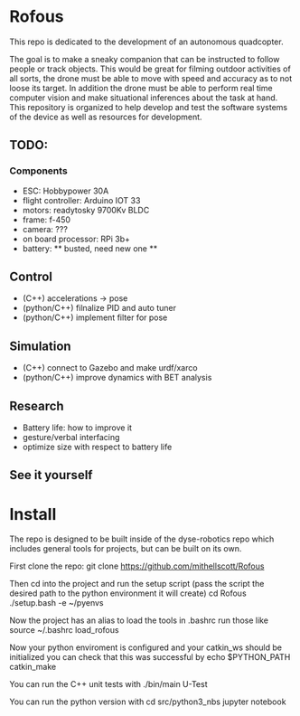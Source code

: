 # Rofous
This repo is dedicated to the development of an autonomous quadcopter.

The goal is to make a sneaky companion that can be instructed to follow people or track objects. This would be great for filming outdoor activities of all sorts, the drone must be able to move with speed and accuracy as to not loose its target. In addition the drone must be able to perform real time computer vision and make situational inferences about the task at hand. This repository is organized to help develop and test the software systems of the device as well as resources for development.

## TODO:
### Components
- ESC: Hobbypower 30A
- flight controller: Arduino IOT 33
- motors: readytosky 9700Kv BLDC
- frame: f-450
- camera: ???
- on board processor: RPi 3b+
- battery: ** busted, need new one **

## Control
- (C++) accelerations -> pose
- (python/C++) filnalize PID and auto tuner
- (python/C++) implement filter for pose

## Simulation
- (C++) connect to Gazebo and make urdf/xarco
- (python/C++) improve dynamics with BET analysis

## Research
- Battery life: how to improve it
- gesture/verbal interfacing
- optimize size with respect to battery life

## See it yourself
# Install
The repo is designed to be built inside of the dyse-robotics repo which includes general tools for projects, but can be built on its own.

First clone the repo:
    git clone https://github.com/mithellscott/Rofous

Then cd into the project and run the setup script (pass the script the desired path to the python environment it will create)
    cd Rofous
    ./setup.bash -e ~/pyenvs
    
Now the project has an alias to load the tools in .bashrc run those like
    source ~/.bashrc
    load_rofous
    
Now your python enviroment is configured and your catkin_ws should be initialized you can check that this was successful by
    echo $PYTHON_PATH
    catkin_make
    
You can run the C++ unit tests with
    ./bin/main U-Test
    
You can run the python version with
    cd src/python3_nbs
    jupyter notebook
